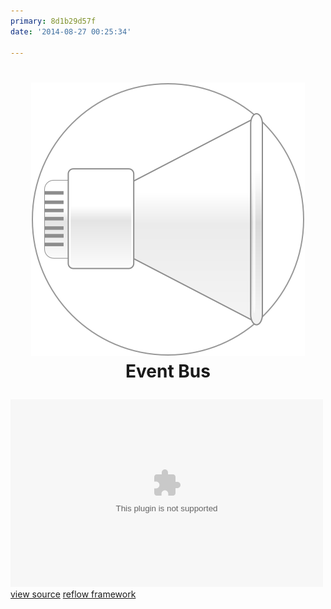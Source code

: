 ```yaml
---
primary: 8d1b29d57f
date: '2014-08-27 00:25:34'

---
```


<h1>
	<p align="center">
		<img src="images/eventbus.mono.svg"/>
		<br/>
		Event Bus
	</p>
</h1>

<div class="center">
	<embed src="swfs/event-bus.simple-view-to-view-event-wiring.swf" width="500" height="300"/>
	<div>
		<a href="http://github.com/iamssen/reflow.sample.event-bus.simple-view-to-view-event-wiring" target="_blank"
		   class="btn btn-default btn-xs"><i class="fa fa-code"></i> view source</a>
		<a href="http://github.com/iamssen/reflow" target="_blank" class="btn btn-default btn-xs"><i
				class="fa fa-code-fork"></i> reflow framework</a>
	</div>
</div>
